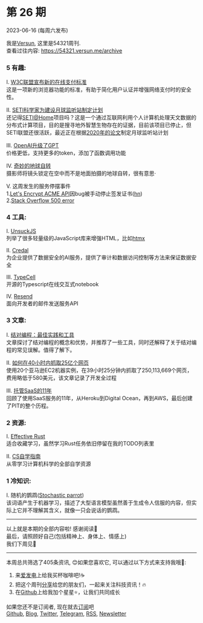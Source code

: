 # 第 26 期
2023-06-16 (每周六发布)

我是[Versun](https://notes.versun.me), 这里是54321周刊. \
查看过往内容: https://54321.versun.me/archive

### 5 有趣:
I. [W3C联盟宣布新的在线支付标准](https://www.w3.org/blog/news/archives/9948)\
	这是一项新的浏览器功能的标准，有助于简化用户认证并增强网络支付时的安全性。

II. [SETI科学家为建设月球监听站制定计划](https://www.supercluster.com/editorial/seti-scientists-to-devise-plan-for-lunar-listening-station)\
	还记得[SETI@Home](https://setiathome.berkeley.edu/)项目吗？这是一个通过互联网利用个人计算机处理天文数据的分布式计算项目，目的是搜寻地外智慧生物存在的证据，目前该项目已停止，但SETI联盟还很活跃，最近正在根据[2020年的论文](https://seti.berkeley.edu/lunarseti/)制定月球监听站计划

III. [OpenAI升级了GPT](https://openai.com/blog/function-calling-and-other-api-updates)\
	价格更低，支持更多的token，添加了函数调用功能

IV. [奇妙的地球自转](https://artuniverse.eu/gallery/190705-rotation24h)\
	摄影师将镜头锁定在空中而不是地面拍摄的地球自转，很有意思·

V. 这周发生的服务停摆事件\
	1.[Let's Encrypt ACME API](https://letsencrypt.status.io/pages/incident/55957a99e800baa4470002da/648b36899c7c1405303ea8c4)因bug被手动停止签发证书([hn](https://news.ycombinator.com/item?id=36342808))\
	2.[Stack Overflow 500 error](https://www.stackstatus.net/incidents/2e765d63-62cd-43ef-9635-74747d4fe286)

### 4 工具:
I. [UnsuckJS](https://unsuckjs.com/)\
	列举了很多轻量级的JavaScript库来增强HTML，比如[htmx](https://htmx.org)

II. [Credal](https://www.credal.ai/)\
	为企业提供了数据安全的AI服务，提供了审计和数据访问控制等方法来保证数据安全

III. [TypeCell](https://www.typecell.org/)\
	开源的Typescript在线交互式notebook

IV. [Resend](https://resend.com/)\
	面向开发者的邮件发送服务API

### 3 文章:
I. [结对编程：最佳实践和工具](https://dev.to/documatic/pair-programming-best-practices-and-tools-154j#tools-for-pair-programming)\
	文章探讨了结对编程的概念和优势，并推荐了一些工具，同时还解释了关于结对编程的常见误解。值得了解下。

II. [如何在40小时内抓取25亿个网页](https://michaelnielsen.org/ddi/how-to-crawl-a-quarter-billion-webpages-in-40-hours/)\
	使用20个亚马逊EC2机器实例，在39小时25分钟内抓取了250,113,669个网页，费用略低于580美元，该文章记录了开发全过程

III. [托管SaaS的11年](https://ghiculescu.substack.com/p/11-years-of-hosting-a-saas)\
	回顾了使用SaaS服务的11年，从Heroku到Digital Ocean，再到AWS，最后创建了PIT的整个历程。

### 2 资源:
I. [Effective Rust](https://www.lurklurk.org/effective-rust/cover.html)\
	适合收藏学习，虽然学习Rust任务依旧停留在我的TODO列表里

II. [CS自学指南](https://functionalcs.github.io/curriculum/)\
	从零学习计算机科学的全部自学资源

### 1 冷知识:
I. 随机的鹦鹉([Stochastic parrot](https://en.wikipedia.org/wiki/Stochastic_parrot))\
	该词语产生于机器学习，描述了大型语言模型虽然善于生成令人信服的内容，但实际上它并不理解其含义，就像一只会说话的鹦鹉。

---
以上就是本期的全部内容啦! 感谢阅读🥰\
最后，请照顾好自己(包括精神上、身体上、情感上)\
我们下周见👋

---
本周总共筛选了405条资讯, 😊如果您喜欢它, 可以通过以下方式来支持我哦🎉: 
1. 来[爱发电](https://afdian.net/a/versun)上给我买杯咖啡吧!☕ 
2. 把这个周刊[分享](https://54321.versun.me)给您的朋友们，一起来关注科技资讯！🔥 
3. 在[Github](https://github.com/versun/54321-Weekly)上给我加个星星⭐，让我们共同成长 

如果您还不是订阅者, 现在就去[订阅](https://54321.versun.me)吧\
[Github](https://github.com/versun/54321-Weekly), [Blog](https://notes.versun.me/), [Twitter](https://twitter.com/VersunPan), [Telegram](https://t.me/+0hAhZfrPJGo1YmI9), [RSS](https://54321.versun.me/feed), [Newsletter](https://54321.versun.me/)
